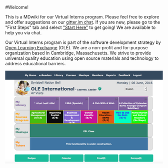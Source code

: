#Welcome! 

This is a MDwiki for our Virtual Interns program. Please feel free to explore and offer suggestions on our [gitter.im chat](https://gitter.im/open-learning-exchange/chat). If you are new, please go to the "First Steps" tab and select ["Start Here"](pages/newfirststeps.md) to get going! We are available to help you via chat. 

Our Virtual Interns program is part of the software development strategy by [Open Learning Exchange](http://www.ole.org/) (OLÉ). We are a non-profit and for-purpose organization based in Cambridge, Massachusetts. We strive to provide universal quality education using open source materials and technology to address educational barriers.

![](pages/uploads/images/OLEInternational.png)
